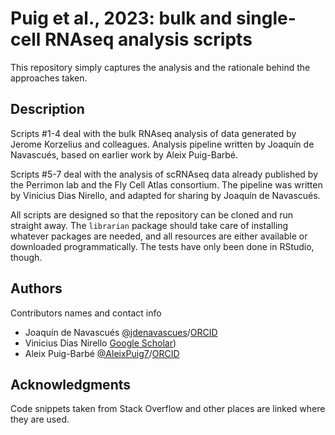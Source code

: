 # Puig et al., 2023: bulk and single-cell RNAseq analysis scripts
 
This repository simply captures the analysis and the rationale behind the approaches taken.

## Description

Scripts #1-4 deal with the bulk RNAseq analysis of data generated by Jerome Korzelius and colleagues. Analysis pipeline written by Joaquín de Navascués, based on earlier work by Aleix Puig-Barbé.

Scripts #5-7 deal with the analysis of scRNAseq data already published by the Perrimon lab and the Fly Cell Atlas consortium. The pipeline was written by Vinicius Dias Nirello, and adapted for sharing by Joaquín de Navascués.

All scripts are designed so that the repository can be cloned and run straight away. The `librarian` package should take care of installing whatever packages are needed, and all resources are either available or downloaded programmatically. The tests have only been done in RStudio, though.

## Authors

Contributors names and contact info

* Joaquín de Navascués [@jdenavascues](https://twitter.com/jdenavascues)/[ORCID](https://orcid.org/0000-0002-5414-4056)
* Vinicius Dias Nirello [Google Scholar](https://scholar.google.com/citations?user=uMXPCs4AAAAJ))
* Aleix Puig-Barbé [@AleixPuig7](https://twitter.com/AleixPuig7)/[ORCID](https://orcid.org/0000-0001-6677-8489)

## Acknowledgments

Code snippets taken from Stack Overflow and other places are linked where they are used.
